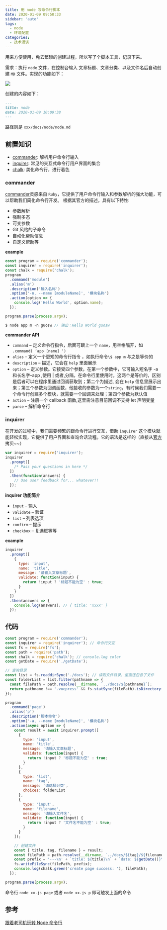 ```yaml
---
title: 用 node 写命令行脚本
date: 2020-01-09 09:50:33
sidebar: 'auto'
tags:
  - node
  - 环境配置
categories:
  - 技术漫谈
---
```


用来方便使用，免去繁琐的创建过程，所以写了个脚本工具，记录下来。

需求：执行 `node` 文件，在控制台输入 文章标题、文章分类、以及文件名后自动创建 `MD` 文件。实现的功能如下：

![](https://gitee.com/alvin0216/cdn/raw/master/images/node-shell.gif)

创建的内容如下：

```md
---
title: node
date: 2020-01-09 10:09:38
---
```

路径则是 `xxx/docs/node/node.md`

## 前置知识

- [commander](https://github.com/tj/commander.js): 解析用户命令行输入
- [inquirer](https://github.com/SBoudrias/Inquirer.js): 常见的交互式命令行用户界面的集合
- [chalk](https://github.com/chalk/chalk): 美化命令行，进行着色

### commander

[commander](https://github.com/tj/commander.js)灵感来自 `Ruby`，它提供了用户命令行输入和参数解析的强大功能，可以帮助我们简化命令行开发。
根据其官方的描述，具有以下特性:

- 参数解析
- 强制多态
- 可变参数
- Git 风格的子命令
- 自动化帮助信息
- 自定义帮助等

**example**

```js
const program = require('commander');
const inquirer = require('inquirer');
const chalk = require('chalk');
program
  .command('module')
  .alias('m')
  .description('输入名称')
  .option('-n, --name [moduleName]', '模块名称')
  .action(option => {
    console.log('Hello World', option.name);
  });

program.parse(process.argv);
```

```js
$ node app m -n guosw // 输出：Hello World guosw
```

**commander API**

- `command` – 定义命令行指令，后面可跟上一个 `name`，用空格隔开，如 `.command( ‘app [name] ‘)`
- `alias` – 定义一个更短的命令行指令 ，如执行命令`\$ app m` 与之是等价的
- `description` – 描述，它会在 `help` 里面展示
- `option` – 定义参数。它接受四个参数，在第一个参数中，它可输入短名字 -a 和长名字–app ,使用 | 或者,分隔，在命令行里使用时，这两个是等价的，区别是后者可以在程序里通过回调获取到；第二个为描述, 会在 `help` 信息里展示出来；第三个参数为回调函数，他接收的参数为一个`string`，有时候我们需要一个命令行创建多个模块，就需要一个回调来处理；第四个参数为默认值
- `action` – 注册一个 callback 函数,这里需注意目前回调不支持 let 声明变量
- `parse` – 解析命令行

### inquirer

在开发的过程中，我们需要频繁的跟命令行进行交互，借助 `inquirer` 这个模块就能轻松实现，它提供了用户界面和查询会话流程。它的语法是这样的（直接从[官方](https://github.com/SBoudrias/Inquirer.js)拷贝~~）

```js
var inquirer = require('inquirer');
inquirer
  .prompt([
    /* Pass your questions in here */
  ])
  .then(function(answers) {
    // Use user feedback for... whatever!!
  });
```

**inquirer 功能简介**

- `input` – 输入
- `validate` – 验证
- `list` – 列表选项
- `confirm` – 提示
- `checkbox` – 复选框等等

**example**

```js
inquirer
  .prompt([
    {
      type: 'input',
      name: 'title',
      message: '请输入文章标题',
      validate: function(input) {
        return !input ? '标题不能为空' : true;
      }
    }
  ])
  .then(answers => {
    console.log(answers); // { title: 'xxxx' }
  });
```

## 代码

```js
const program = require('commander');
const inquirer = require('inquirer'); // 命令行交互
const fs = require('fs');
const path = require('path');
const chalk = require('chalk'); // console.log color
const getDate = require('./getDate');

// 查询目录
const list = fs.readdirSync('./docs'); // 读取文件目录，里面还包含了文件
const folderList = list.filter(pathname => {
  const filePath = path.resolve(__dirname, `../docs/${pathname}`);
  return pathname !== '.vuepress' && fs.statSync(filePath).isDirectory();
});

program
  .command('page')
  .alias('p')
  .description('脚本命令')
  .option('-a, --name [moduleName]', '模块名称')
  .action(async option => {
    const result = await inquirer.prompt([
      {
        type: 'input',
        name: 'title',
        message: '请输入文章标题',
        validate: function(input) {
          return !input ? '标题不能为空' : true;
        }
      },
      {
        type: 'list',
        name: 'tag',
        message: '请选择分类',
        choices: folderList
      },
      {
        type: 'input',
        name: 'filename',
        message: '请输入文件名',
        validate: function(input) {
          return !input ? '文件名不能为空' : true;
        }
      }
    ]);

    // 创建文件
    const { title, tag, filename } = result;
    const filePath = path.resolve(__dirname, `../docs/${tag}/${filename}.md`);
    const prefix = '---\n' + `title: ${title}\n` + `date: ${getDate()}\n` + '---\n';
    fs.writeFileSync(filePath, prefix);
    console.log(chalk.green('create page success: '), filePath);
  });

program.parse(process.argv);
```

命令行 `node xx.js page` 或者 `node xx.js p` 即可触发上面的命令

## 参考

[跟着老司机玩转 Node 命令行](https://aotu.io/notes/2016/08/09/command-line-development/index.html)

